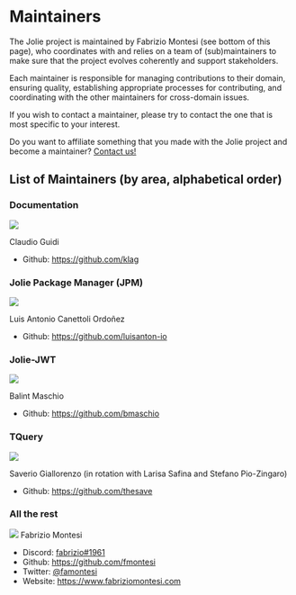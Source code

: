 # Maintainers

The Jolie project is maintained by Fabrizio Montesi (see bottom of this page), who coordinates with and relies on a team of (sub)maintainers to make sure that the project evolves coherently and support stakeholders.

Each maintainer is responsible for managing contributions to their domain, ensuring quality, establishing appropriate processes for contributing, and coordinating with the other maintainers for cross-domain issues.

If you wish to contact a maintainer, please try to contact the one that is most specific to your interest.

Do you want to affiliate something that you made with the Jolie project and become a maintainer? [Contact us!](https://github.com/jolie/jolie#get-in-touch)

## List of Maintainers (by area, alphabetical order)

### Documentation

![](https://github.com/klag.png?size=50)

Claudio Guidi

- Github: <https://github.com/klag>

### Jolie Package Manager (JPM)

![](https://github.com/luisanton-io.png?size=50)

Luis Antonio Canettoli Ordoñez

- Github: <https://github.com/luisanton-io>

### Jolie-JWT

![](https://github.com/bmaschio.png?size=50)

Balint Maschio

- Github: <https://github.com/bmaschio>

### TQuery

![](https://github.com/thesave.png?size=50)

Saverio Giallorenzo (in rotation with Larisa Safina and Stefano Pio-Zingaro)

- Github: <https://github.com/thesave>

### All the rest

![](https://github.com/fmontesi.png?size=50)
Fabrizio Montesi

- Discord: [fabrizio#1961](https://discordapp.com/users/fabrizio#1961/)
- Github: <https://github.com/fmontesi>
- Twitter: [@famontesi](https://twitter.com/famontesi)
- Website: <https://www.fabriziomontesi.com>
